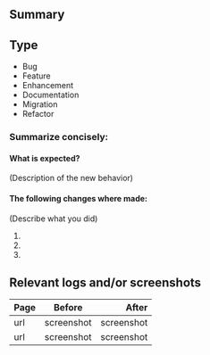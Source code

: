 ## Summary

## Type

- Bug
- Feature
- Enhancement
- Documentation
- Migration
- Refactor

### Summarize concisely:

#### What is expected?

(Description of the new behavior)

#### The following changes where made:

(Describe what you did)

1.

2.

3.

## Relevant logs and/or screenshots

Page | Before | After
:-   |  :-:   | -:
url | screenshot | screenshot
url | screenshot | screenshot



